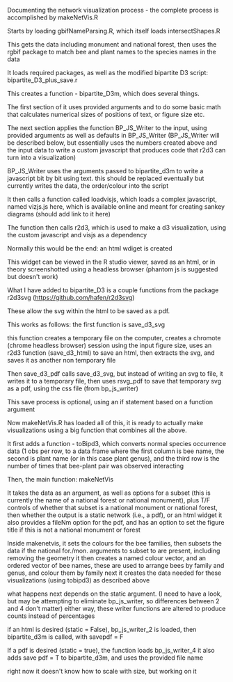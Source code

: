 Documenting the network visualization process - the complete process is accomplished by makeNetVis.R

  Starts by loading gbifNameParsing.R, which itself loads intersectShapes.R

  This gets the data including monument and national forest, then uses the rgbif package to match bee and plant names to the species names in the data

It loads required packages, as well as the modified bipartite D3 script: bipartite_D3_plus_save.r

This creates a function - bipartite_D3m, which does several things. 

  The first section of it uses provided arguments and to do some basic math that calculates numerical sizes of positions of text, or figure size etc. 

  The next section applies the function BP_JS_Writer to the input, using provided arguments as well as defaults in BP_JS_Writer 
    (BP_JS_Writer will be described below, but essentially uses the numbers created above and the input data to write a custom javascript that produces code that r2d3 can turn into a visualization)

BP_JS_Writer uses the arguments passed to bipartite_d3m to write a javascript bit by bit using text.
this should be replaced eventually but currently writes the data, the order/colour into the script

  It then calls a function called loadvisjs, which loads a complex javascript, named vizjs.js here, which is available online and meant for creating sankey diagrams (should add link to it here)

  The function then calls r2d3, which is used to make a d3 visualization, using the custom javascript and visjs as a dependency

Normally this would be the end: an html wdiget is created

  This widget can be viewed in the R studio viewer, saved as an html, or in theory screenshotted using a headless browser (phantom js is suggested but doesn't work)

What I have added to bipartite_D3 is a couple functions from the package r2d3svg (https://github.com/hafen/r2d3svg)

  These allow the svg within the html to be saved as a pdf.

  This works as follows: the first function is save_d3_svg

  this function creates a temporary file on the computer, creates a chromote (chrome headless browser) session using the input figure size, 
  uses an r2d3 function (save_d3_html) to save an html, then extracts the svg, and saves it as another non temporary file

  Then save_d3_pdf calls save_d3_svg, but instead of writing an svg to file, it writes it to a temporary file, then uses rsvg_pdf to save that temporary svg as a pdf, using the css file (from bp_js_writer) 

  This save process is optional, using an if statement based on a function argument

Now makeNetVis.R has loaded all of this, it is ready to actually make visualizations using a big function that combines all the above. 

  It first adds a function - toBipd3, which converts normal species occurrence data (1 obs per row, to a data frame where the first column is bee name, the second is plant name (or in this case plant genus), 
  and the third row is the number of times that bee-plant pair was observed interacting

Then, the main function: makeNetVis 

  It takes the data as an argument, as well as options for a subset (this is currently the name of a national forest or national monument),
  plus T/F controls of whether that subset is a national monument or national forest,
  then whether the output is a static network (i.e., a pdf), or an html widget
  it also provides a fileNm option for the pdf, and has an option to set the figure title if this is not a national monument or forest

Inside makenetvis, it sets the colours for the bee families, then subsets the data if the national for./mon. arguments to subset to are present, including removing the geometry
  it then creates a named colour vector, and an ordered vector of bee names, these are used to arrange bees by family and genus, and colour them by family
  next it creates the data needed for these visualizations (using tobipd3) as described above

  what happens next depends on the static argument. (I need to have a look, but may be attempting to eliminate bp_js_writer, so differences between 2 and 4 don't matter)
  either way, these writer functions are altered to produce counts instead of percentages
  
  if an html is desired (static = False), bp_js_writer_2 is loaded, then bipartite_d3m is called, with savepdf = F
    
  If a pdf is desired (static = true), the function loads bp_js_writer_4
  it also adds save pdf = T to bipartite_d3m, and uses the provided file name

  right now it doesn't know how to scale with size, but working on it
  

  
  
  

  

  
  



  



